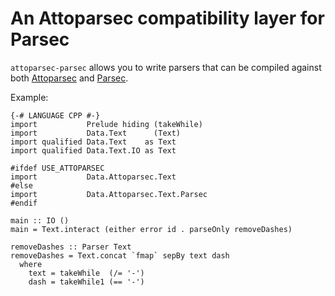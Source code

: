 # An Attoparsec compatibility layer for Parsec

`attoparsec-parsec` allows you to write parsers that can be compiled against
both [Attoparsec](http://hackage.haskell.org/package/attoparsec) and
[Parsec](http://hackage.haskell.org/package/parsec).

Example:

~~~ {.haskell}
{-# LANGUAGE CPP #-}
import           Prelude hiding (takeWhile)
import           Data.Text      (Text)
import qualified Data.Text    as Text
import qualified Data.Text.IO as Text

#ifdef USE_ATTOPARSEC
import           Data.Attoparsec.Text
#else
import           Data.Attoparsec.Text.Parsec
#endif

main :: IO ()
main = Text.interact (either error id . parseOnly removeDashes)

removeDashes :: Parser Text
removeDashes = Text.concat `fmap` sepBy text dash
  where
    text = takeWhile  (/= '-')
    dash = takeWhile1 (== '-')
~~~
